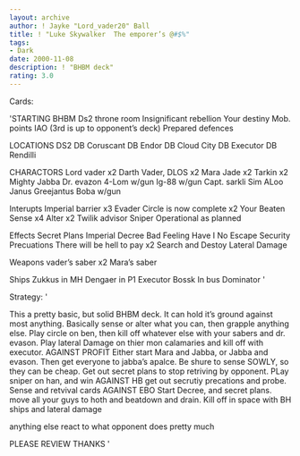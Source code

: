 ```yaml
---
layout: archive
author: ! Jayke "Lord_vader20" Ball
title: ! "Luke Skywalker  The emporer’s @#$%"
tags:
- Dark
date: 2000-11-08
description: ! "BHBM deck"
rating: 3.0
---
```

Cards: 

'STARTING
BHBM
Ds2 throne room
Insignificant rebellion
Your destiny
Mob. points
IAO
(3rd is up to opponent’s deck)
Prepared defences

LOCATIONS
DS2 DB
Coruscant DB
Endor DB
Cloud City DB
Executor DB
Rendilli

CHARACTORS
Lord vader x2
Darth Vader, DLOS x2
Mara Jade x2
Tarkin x2
Mighty Jabba
Dr. evazon
4-Lom w/gun
Ig-88 w/gun
Capt. sarkli
Sim ALoo
Janus Greejantus
Boba w/gun

Interupts
Imperial barrier x3
Evader
Circle is now complete x2
Your Beaten
Sense x4
Alter x2
Twilik advisor
Sniper
Operational as planned

Effects
Secret Plans
Imperial Decree
Bad Feeling Have I
No Escape
Security Precuations
There will be hell to pay x2
Search and Destoy
Lateral Damage

Weapons
vader’s saber x2
Mara’s saber

Ships
Zukkus in MH
Dengaer in P1
Executor
Bossk In bus
Dominator '

Strategy: '

This a pretty basic, but solid BHBM deck. It can hold it’s ground against most anything. Basically sense or alter what you can, then grapple anything else. Play circle on ben, then kill off whatever else with your sabers and dr. evason. Play lateral Damage on thier mon calamaries and kill off with executor.
AGAINST PROFIT
Either start Mara and Jabba, or Jabba and evason. Then get everyone to jabba’s apalce. Be shure to sense SOWLY, so they can be cheap. Get out secret plans to stop retriving by opponent. PLay sniper on han, and win
AGAINST HB
get out secrutiy precations and probe. Sense and retvival cards
AGAINST EBO
Start Decree, and secret plans. move all your guys to hoth and beatdown and drain. Kill off in space with BH ships and lateral damage

anything else
react to what opponent does pretty much

PLEASE REVIEW THANKS '